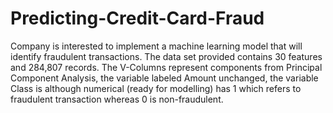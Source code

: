 # Predicting-Credit-Card-Fraud
Company is interested to implement a machine learning model that will identify fraudulent transactions. The data set provided contains 30 features and 284,807 records. The V-Columns represent components from Principal Component Analysis, the variable labeled Amount unchanged, the variable Class is although numerical (ready for modelling) has 1 which refers to fraudulent transaction whereas 0 is non-fraudulent.
